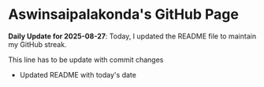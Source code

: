 # Aswinsaipalakonda's GitHub Page

**Daily Update for 2025-08-27**: Today, I updated the README file to maintain my GitHub streak.

This line has to be update with commit changes
 - Updated README with today's date
